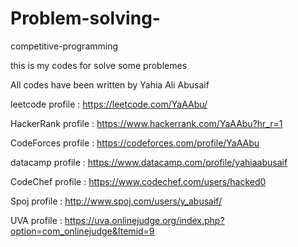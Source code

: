 # Problem-solving-
competitive-programming 

this is my codes for solve some problemes

All codes have been written by Yahia Ali Abusaif

leetcode profile : https://leetcode.com/YaAAbu/

HackerRank profile : https://www.hackerrank.com/YaAAbu?hr_r=1

CodeForces profile : https://codeforces.com/profile/YaAAbu

datacamp profile : https://www.datacamp.com/profile/yahiaabusaif

CodeChef profile : https://www.codechef.com/users/hacked0

Spoj profile : http://www.spoj.com/users/y_abusaif/

UVA profile : https://uva.onlinejudge.org/index.php?option=com_onlinejudge&Itemid=9


